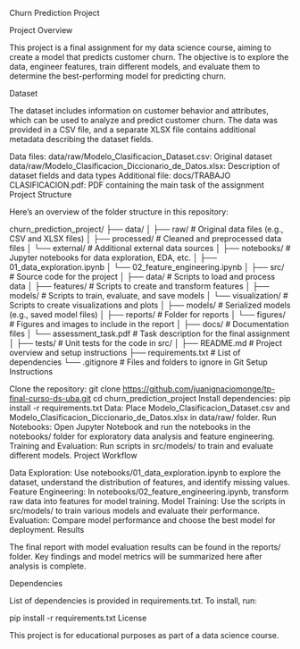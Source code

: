 Churn Prediction Project

Project Overview

This project is a final assignment for my data science course, aiming to create a model that predicts customer churn. The objective is to explore the data, engineer features, train different models, and evaluate them to determine the best-performing model for predicting churn.

Dataset

The dataset includes information on customer behavior and attributes, which can be used to analyze and predict customer churn. The data was provided in a CSV file, and a separate XLSX file contains additional metadata describing the dataset fields.

Data files:
data/raw/Modelo_Clasificacion_Dataset.csv: Original dataset
data/raw/Modelo_Clasificacion_Diccionario_de_Datos.xlsx: Description of dataset fields and data types
Additional file:
docs/TRABAJO CLASIFICACION.pdf: PDF containing the main task of the assignment
Project Structure

Here’s an overview of the folder structure in this repository:

churn_prediction_project/
├── data/
│   ├── raw/                   # Original data files (e.g., CSV and XLSX files)
│   ├── processed/             # Cleaned and preprocessed data files
│   └── external/              # Additional external data sources
│
├── notebooks/                 # Jupyter notebooks for data exploration, EDA, etc.
│   ├── 01_data_exploration.ipynb
│   └── 02_feature_engineering.ipynb
│
├── src/                       # Source code for the project
│   ├── data/                  # Scripts to load and process data
│   ├── features/              # Scripts to create and transform features
│   ├── models/                # Scripts to train, evaluate, and save models
│   └── visualization/         # Scripts to create visualizations and plots
│
├── models/                    # Serialized models (e.g., saved model files)
│
├── reports/                   # Folder for reports
│   └── figures/               # Figures and images to include in the report
│
├── docs/                      # Documentation files
│   └── assessment_task.pdf    # Task description for the final assignment
│
├── tests/                     # Unit tests for the code in src/
│
├── README.md                  # Project overview and setup instructions
├── requirements.txt           # List of dependencies
└── .gitignore                 # Files and folders to ignore in Git
Setup Instructions

Clone the repository:
git clone https://github.com/juanignaciomonge/tp-final-curso-ds-uba.git
cd churn_prediction_project
Install dependencies:
pip install -r requirements.txt
Data:
Place Modelo_Clasificacion_Dataset.csv and Modelo_Clasificacion_Diccionario_de_Datos.xlsx in data/raw/ folder.
Run Notebooks:
Open Jupyter Notebook and run the notebooks in the notebooks/ folder for exploratory data analysis and feature engineering.
Training and Evaluation:
Run scripts in src/models/ to train and evaluate different models.
Project Workflow

Data Exploration: Use notebooks/01_data_exploration.ipynb to explore the dataset, understand the distribution of features, and identify missing values.
Feature Engineering: In notebooks/02_feature_engineering.ipynb, transform raw data into features for model training.
Model Training: Use the scripts in src/models/ to train various models and evaluate their performance.
Evaluation: Compare model performance and choose the best model for deployment.
Results

The final report with model evaluation results can be found in the reports/ folder. Key findings and model metrics will be summarized here after analysis is complete.

Dependencies

List of dependencies is provided in requirements.txt. To install, run:

pip install -r requirements.txt
License

This project is for educational purposes as part of a data science course.

